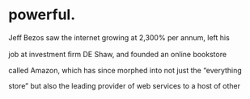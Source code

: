 # powerful.

Jeﬀ Bezos saw the internet growing at 2,300% per annum, left his

job at investment ﬁrm DE Shaw, and founded an online bookstore

called Amazon, which has since morphed into not just the “everything

store” but also the leading provider of web services to a host of other